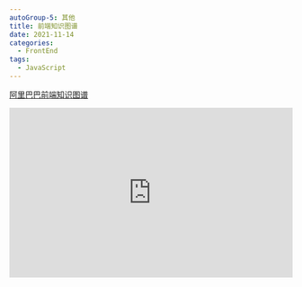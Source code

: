 ```yaml
---
autoGroup-5: 其他
title: 前端知识图谱
date: 2021-11-14
categories:
  - FrontEnd
tags:
  - JavaScript
---
```


[阿里巴巴前端知识图谱](https://f2e.tech/mindmap?)

<div style="position: relative; padding: 30% 45%;">
	<iframe 
    loading="lazy"
		style="position: absolute; width: 100%; height: 100%; left: 0; top: 0;"
	  src="https://f2e.tech/mindmap?"
		scrolling="no" 
		border="0" 
		frameborder="no" 
		framespacing="0" 
		allowfullscreen="true" 
	>
	</iframe>
</div>
